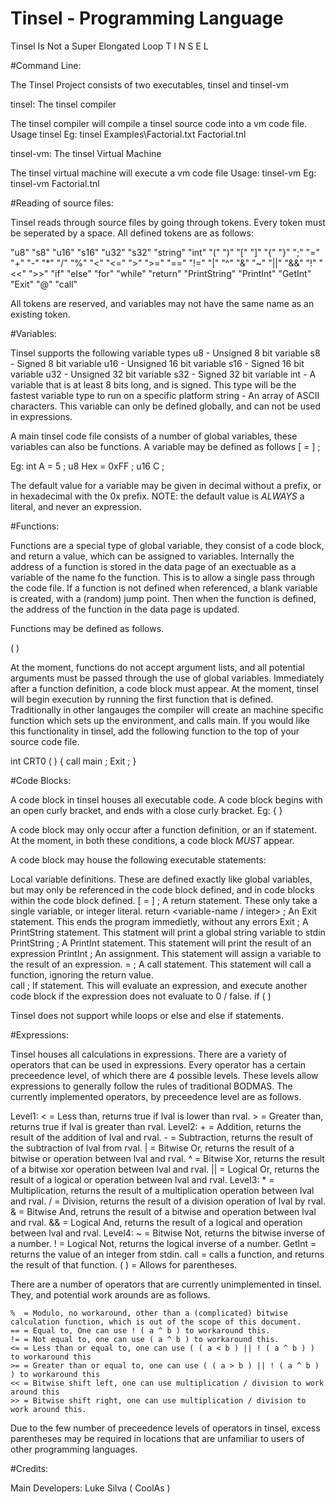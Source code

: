 # Tinsel - Programming Language

Tinsel    Is       Not a    Super     Elongated    Loop
T         I        N        S         E            L



#Command Line:

The Tinsel Project consists of two executables, tinsel and tinsel-vm

tinsel: The tinsel compiler

The tinsel compiler will compile a tinsel source code into a vm code file.
Usage
	tinsel <source-file> <output>
Eg:
	tinsel Examples\Factorial.txt Factorial.tnl


tinsel-vm: The tinsel Virtual Machine

The tinsel virtual machine will execute a vm code file
Usage:
	tinsel-vm <vm-code-file>
Eg:
	tinsel-vm Factorial.tnl



#Reading of source files:

Tinsel reads through source files by going through tokens. Every token must be seperated by a space. All defined tokens are as follows:

"u8" "s8" "u16" "s16" "u32" "s32" "string" "int" 
"(" ")" "[" "]" "{" "}" ";" 
"=" "+" "-" "*" "/" "%"
"<" "<=" ">" ">=" "==" "!="
"|" "^" "&" "~"
"||" "&&" "!"
"<<" ">>"
"if" "else" "for" "while" "return"
"PrintString" "PrintInt" "GetInt" "Exit"
"@" "call"

All tokens are reserved, and variables may not have the same name as an existing token.



#Variables:

Tinsel supports the following variable types
u8 - Unsigned 8 bit variable
s8 - Signed 8 bit variable
u16 - Unsigned 16 bit variable
s16 - Signed 16 bit variable
u32 - Unsigned 32 bit variable
s32 - Signed 32 bit variable
int - A variable that is at least 8 bits long, and is signed. This type will be the fastest variable type to run on a specific platform
string - An array of ASCII characters. This variable can only be defined globally, and can not be used in expressions.


A main tinsel code file consists of a number of global variables, these variables can also be functions.
A variable may be defined as follows
<variable-type> <variable-name> [ = <default-value> ] ;

Eg:
int A = 5 ;
u8 Hex = 0xFF ;
u16 C ;

The default value for a variable may be given in decimal without a prefix, or in hexadecimal with the 0x prefix.
NOTE: the default value is _ALWAYS_ a literal, and never an expression.



#Functions:

Functions are a special type of global variable, they consist of a code block, and return a value, which can be assigned to variables. Internally the address of a function is stored in the data page of an exectuable as a variable of the name fo the function. This is to allow a single pass through the code file. If a function is not defined when referenced, a blank variable is created, with a (random) jump point. Then when the function is defined, the address of the function in the data page is updated.

Functions may be defined as follows.

<function-type> <function-name> ( )

At the moment, functions do not accept argument lists, and all potential arguments must be passed through the use of global variables.
Immediately after a function definition, a code block must appear.
At the moment, tinsel will begin execution by running the first function that is defined. 
Traditionally in other langauges the compiler will create an machine specific function which sets up the environment, and calls main. If you would like this functionality in tinsel, add the following function to the top of your source code file.

int CRT0 ( )
{
 call main ;
 Exit ;
}



#Code Blocks:

A code block in tinsel houses all executable code. A code block begins with an open curly bracket, and ends with a close curly bracket.
Eg:
{
}

A code block may only occur after a function definition, or an if statement. At the moment, in both these conditions, a code block _MUST_ appear.

A code block may house the following executable statements:

Local variable definitions. These are defined exactly like global variables, but may only be referenced in the code block defined, and in code blocks within the code block defined.
	<variable-type> <variable-name> [ = <default-value> ] ;
A return statement. These only take a single variable, or integer literal.
	return <variable-name / integer> ;
An Exit statement. This ends the program immedietly, without any errors
	Exit ;
A PrintString statement. This statment will print a global string variable to stdin
	PrintString <variable-name> ;
A PrintInt statement. This statement will print the result of an expression
	PrintInt <expression> ;
An assignment. This statement will assign a variable to the result of an expression.
	<variable-name> = <expression> ;
A call statement. This statement will call a function, ignoring the return value.	
	call <function-name> ;
If statement. This will evaluate an expression, and execute another code block if the expression does not evaluate to 0 / false.
	if ( <expression> ) <code-block>
	
Tinsel does not support while loops or else and else if statements.


	
#Expressions:

Tinsel houses all calculations in expressions. There are a variety of operators that can be used in expressions. 
Every operator has a certain preceedence level, of which there are 4 possible levels. These levels allow expressions to generally follow the rules of traditional BODMAS.
The currently implemented operators, by preceedence level are as follows.

Level1:
	<  = Less than, returns true if lval is lower than rval.
	>  = Greater than, returns true if lval is greater than rval.
Level2:
	+  = Addition, returns the result of the addition of lval and rval.
	-  = Subtraction, returns the result of the subtraction of lval from rval.
	|  = Bitwise Or, returns the result of a bitwise or operation between lval and rval.
	^  = Bitwise Xor, returns the result of a bitwise xor operation between lval and rval.
	|| = Logical Or, returns the result of a logical or operation between lval and rval.
Level3:
	*  = Multiplication, returns the result of a multiplication operation between lval and rval.
	/  = Division, returns the result of a division operation of lval by rval.
	&  = Bitwise And, retruns the result of a bitwise and operation between lval and rval.
	&& = Logical And, returns the result of a logical and operation between lval and rval.
Level4:
	~  = Bitwise Not, returns the bitwise inverse of a number.
	!  = Logical Not, returns the logical inverse of a number.
	GetInt = returns the value of an integer from stdin.
	call <function-name> = calls a function, and returns the result of that function.
	( <expression> ) = Allows for parentheses.
	
There are a number of operators that are currently unimplemented in tinsel. They, and potential work arounds are as follows.

	%  = Modulo, no workaround, other than a (complicated) bitwise calculation function, which is out of the scope of this document.
	== = Equal to, One can use ! ( a ^ b ) to workaround this.
	!= = Not equal to, one can use ( a ^ b ) to workaround this.
	<= = Less than or equal to, one can use ( ( a < b ) || ! ( a ^ b ) ) to workaround this
	>= = Greater than or equal to, one can use ( ( a > b ) || ! ( a ^ b ) ) to workaround this
	<< = Bitwise shift left, one can use multiplication / division to work around this
	>> = Bitwise shift right, one can use multiplication / division to work around this.
	
Due to the few number of preceedence levels of operators in tinsel, excess parentheses may be required in locations that are unfamiliar to users of other programming languages.



#Credits:

Main Developers: Luke Silva ( CoolAs )